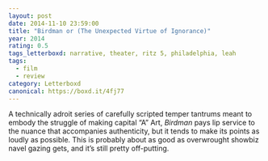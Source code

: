 ```yaml
---
layout: post 
date: 2014-11-10 23:59:00
title: "Birdman or (The Unexpected Virtue of Ignorance)"
year: 2014
rating: 0.5
tags_letterboxd: narrative, theater, ritz 5, philadelphia, leah
tags:
  - film
  - review
category: Letterboxd
canonical: https://boxd.it/4fj77
---
```


A technically adroit series of carefully scripted temper tantrums meant to embody the struggle of making capital “A” Art, <cite>Birdman</cite> pays lip service to the nuance that accompanies authenticity, but it tends to make its points as loudly as possible. This is probably about as good as overwrought showbiz navel gazing gets, and it’s still pretty off-putting.